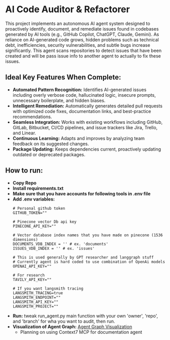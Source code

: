 # AI Code Auditor & Refactorer

This project implements an autonomous AI agent system designed to proactively identify, document, and remediate issues found in codebases generated by AI tools (e.g., GitHub Copilot, ChatGPT, Claude, Gemini). As reliance on AI-generated code grows, hidden problems such as technical debt, inefficiencies, security vulnerabilities, and subtle bugs increase significantly. This agent scans repositories to detect issues that have been created and will be pass issue info to another agent to actually to fix these issues.

## Ideal Key Features When Complete:

* **Automated Pattern Recognition:** Identifies AI-generated issues including overly verbose code, hallucinated logic, insecure prompts, unnecessary boilerplate, and hidden biases.
* **Intelligent Remediation:** Automatically generates detailed pull requests with optimized code fixes, documentation links, and best-practice recommendations.
* **Seamless Integration:** Works with existing workflows including GitHub, GitLab, Bitbucket, CI/CD pipelines, and issue trackers like Jira, Trello, and Linear.
* **Continuous Learning:** Adapts and improves by analyzing team feedback on its suggested changes.
* **Package Updating:** Keeps dependencies current, proactively updating outdated or deprecated packages.

## How to run:

* **Copy Repo** 
* **Install requirements.txt** 
* **Make sure that you have accounts for following tools in .env file** 
* **Add .env variables:** 
    ```
    # Personal github token
    GITHUB_TOKEN=""

    # Pinecone vector Db api key
    PINECONE_API_KEY=""

    # Vector database index names that you have made on pinecone (1536 dimensions)
    DOCUMENTS_VDB_INDEX = '' # ex. 'documents'
    ISSUES_VDB_INDEX = '' # ex. 'issues'

    # This is used generally by GPT researcher and langgraph stuff
    # Currently agent is hard coded to use combination of OpenAi models
    OPENAI_API_KEY=""

    # For research
    TAVILY_API_KEY=""

    # If you want langsmith tracing
    LANGSMITH_TRACING=true
    LANGSMITH_ENDPOINT=""
    LANGSMITH_API_KEY=""
    LANGSMITH_PROJECT=""
    ```
* **Run:** tweak run_agent.py main function with your own 'owner', 'repo', and 'branch' for wha you want to audit, then run.
* **Visualization of Agent Graph:** [Agent Graph Visualization](https://github.com/leonard658/AI-Issue-Agent/blob/main/Agent_Graph_Visualization.png) 
    * Planning on using Context7 MCP for documentation agent
      

